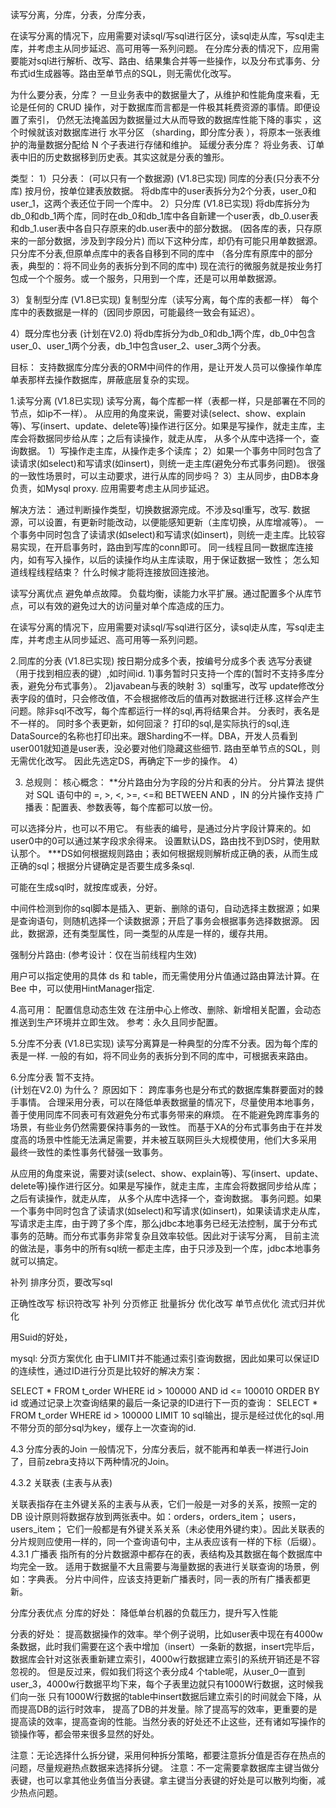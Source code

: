 读写分离，分库，分表，分库分表，

在读写分离的情况下，应用需要对读sql/写sql进行区分，读sql走从库，写sql走主库，并考虑主从同步延迟、高可用等一系列问题。
在分库分表的情况下，应用需要能对sql进行解析、改写、路由、结果集合并等一些操作，以及分布式事务、分布式id生成器等。路由至单节点的SQL，则无需优化改写。

为什么要分表，分库？
一旦业务表中的数据量大了，从维护和性能角度来看，无论是任何的 CRUD 操作，对于数据库而言都是一件极其耗费资源的事情。即便设置了索引， 仍然无法掩盖因为数据量过大从而导致的数据库性能下降的事实 ，这个时候就该对数据库进行 水平分区 （sharding，即分库分表 ），将原本一张表维护的海量数据分配给 N 个子表进行存储和维护。
延缓分表分库？
将业务表、订单表中旧的历史数据移到历史表。其实这就是分表的雏形。

类型：
1）只分表：  (可以只有一个数据源)   (V1.8已实现)
  同库的分表(只分表不分库)
  按月份，按单位建表放数据。
  将db库中的user表拆分为2个分表，user_0和user_1，这两个表还位于同一个库中。
2）只分库 (V1.8已实现)
   将db库拆分为db_0和db_1两个库，同时在db_0和db_1库中各自新建一个user表，db_0.user表和db_1.user表中各自只存原来的db.user表中的部分数据。
   (因各库的表，只存原来的一部分数据，涉及到字段分片)
   而以下这种分库，却仍有可能只用单数据源。
   只分库不分表,但原单点库中的表各自移到不同的库中
  （各分库有原库中的部分表，典型的：将不同业务的表拆分到不同的库中)
   现在流行的微服务就是按业务打包成一个个服务。或一个服务，只用到一个库，还是可以用单数据源。
   
3）复制型分库 (V1.8已实现)
   复制型分库（读写分离，每个库的表都一样）
   每个库中的表数据是一样的（因同步原因，可能最终一致会有延迟）。
  
4）既分库也分表 (计划在V2.0)
将db库拆分为db_0和db_1两个库，db_0中包含user_0、user_1两个分表，db_1中包含user_2、user_3两个分表。

目标：
支持数据库分库分表的ORM中间件的作用，是让开发人员可以像操作单库单表那样去操作数据库，屏蔽底层复杂的实现。

1.读写分离 (V1.8已实现)
读写分离，每个库都一样（表都一样，只是部署在不同的节点，如ip不一样）。
从应用的角度来说，需要对读(select、show、explain等)、写(insert、update、delete等)操作进行区分。如果是写操作，就走主库，主库会将数据同步给从库；之后有读操作，就走从库，
从多个从库中选择一个，查询数据。
1）写操作走主库，从操作走多个读库；
2）如果一个事务中同时包含了读请求(如select)和写请求(如insert)，则统一走主库(避免分布式事务问题)。
   很强的一致性场景时，可以主动要求，进行从库的同步吗？
3）主从同步，由DB本身负责，如Mysql proxy. 应用需要考虑主从同步延迟。

解决方法：
通过判断操作类型，切换数据源完成。不涉及sql重写，改写.
数据源，可以设置，有更新时能改动，以便能感知更新（主库切换，从库增减等）。
一个事务中同时包含了读请求(如select)和写请求(如insert)，则统一走主库。比较容易实现，在开启事务时，路由到写库的conn即可。
同一线程且同一数据库连接内，如有写入操作，以后的读操作均从主库读取，用于保证数据一致性；     怎么知道线程线程结束？  什么时候才能将连接放回连接池。

读写分离优点
避免单点故障。
负载均衡，读能力水平扩展。通过配置多个从库节点，可以有效的避免过大的访问量对单个库造成的压力。

在读写分离的情况下，应用需要对读sql/写sql进行区分，读sql走从库，写sql走主库，并考虑主从同步延迟、高可用等一系列问题。


2.同库的分表  (V1.8已实现)
  按日期分成多个表，按编号分成多个表
  选写分表键（用于找到相应表的键）,如时间id.
  1)事务暂时只支持一个库的(暂时不支持多库分表，避免分布式事务）。
  2)javabean与表的映射
  3）sql重写，改写
   update修改分表字段的值时，只会修改值，不会根据修改后的值再对数据进行迁移.这样会产生问题。除非sql不改写，每个库都运行一样的sql,再将结果合并。
   分表时，表名是不一样的。
   同时多个表更新，如何回滚？
   打印的sql,是实际执行的sql,连DataSource的名称也打印出来。跟Sharding不一样。DBA，开发人员看到user001就知道是user表，没必要对他们隐藏这些细节.
   路由至单节点的SQL，则无需优化改写。  因此先选定DS，再确定下一步的操作。
  4）

3. 总规则：
核心概念：
**分片路由分为字段的分片和表的分片。
分片算法
提供对 SQL 语句中的 =, >, <, >=, <=和 BETWEEN AND ，IN 的分片操作支持
广播表：配置表、参数表等，每个库都可以放一份。

可以选择分片，也可以不用它。
有些表的编号，是通过分片字段计算来的。如user0中的0可以通过某字段求余得来。
设置默认DS，路由找不到DS时，使用默认那个。
***DS如何根据规则路由；表如何根据规则解析成正确的表，从而生成正确的sql；根据分片键确定是否要生成多条sql.


可能在生成sql时，就按库或表，分好。

中间件检测到你的sql脚本是插入、更新、删除的语句，自动选择主数据源；如果是查询语句，则随机选择一个读数据源；开启了事务会根据事务选择数据源。
因此，数据源，还有类型属性，同一类型的从库是一样的，缓存共用。

强制分片路由:  (参考设计：仅在当前线程内生效)

用户可以指定使用的具体 ds 和 table，而无需使用分片值通过路由算法计算。在 Bee 中，可以使用HintManager指定.

4.高可用：
配置信息动态生效
在注册中心上修改、删除、新增相关配置，会动态推送到生产环境并立即生效。
参考：永久且同步配置。


5.分库不分表  (V1.8已实现)
读写分离算是一种典型的分库不分表。因为每个库的表是一样.
一般的有如，将不同业务的表拆分到不同的库中，可根据表来路由。

6.分库分表
暂不支持。  
(计划在V2.0)
为什么？
原因如下：
跨库事务也是分布式的数据库集群要面对的棘手事情。 合理采用分表，可以在降低单表数据量的情况下，尽量使用本地事务，善于使用同库不同表可有效避免分布式事务带来的麻烦。 
在不能避免跨库事务的场景，有些业务仍然需要保持事务的一致性。 而基于XA的分布式事务由于在并发度高的场景中性能无法满足需要，并未被互联网巨头大规模使用，他们大多采用
最终一致性的柔性事务代替强一致事务。

从应用的角度来说，需要对读(select、show、explain等)、写(insert、update、delete等)操作进行区分。如果是写操作，就走主库，主库会将数据同步给从库；之后有读操作，就走从库，
从多个从库中选择一个，查询数据。
事务问题。如果一个事务中同时包含了读请求(如select)和写请求(如insert)，如果读请求走从库，写请求走主库，由于跨了多个库，那么jdbc本地事务已经无法控制，属于分布式事务的范畴。而分布式事务非常复杂且效率较低。因此对于读写分离，
目前主流的做法是，事务中的所有sql统一都走主库，由于只涉及到一个库，jdbc本地事务就可以搞定。

补列
排序分页，要改写sql

正确性改写
标识符改写
补列
分页修正
批量拆分
优化改写
单节点优化
流式归并优化

用Suid的好处，

mysql:
分页方案优化
由于LIMIT并不能通过索引查询数据，因此如果可以保证ID的连续性，通过ID进行分页是比较好的解决方案：

SELECT * FROM t_order WHERE id > 100000 AND id <= 100010 ORDER BY id
或通过记录上次查询结果的最后一条记录的ID进行下一页的查询：
SELECT * FROM t_order WHERE id > 100000 LIMIT 10
sql输出，提示是经过优化的sql.用不带分页的部分sql为key，缓存上一次查询的id.

4.3 分库分表的Join
一般情况下，分库分表后，就不能再和单表一样进行Join了，目前zebra支持以下两种情况的Join。

4.3.2 关联表 (主表与从表)

关联表指存在主外键关系的主表与从表，它们一般是一对多的关系，按照一定的 DB 设计原则将数据存放到两张表中。如：orders，orders_item； users，users_item；
它们一般都是有外键关系关系（未必使用外键约束）。因此关联表的分片规则应使用一样的，同一个查询语句中，主从表应该有一样的下标（后缀）。
4.3.1 广播表
指所有的分片数据源中都存在的表，表结构及其数据在每个数据库中均完全一致。 适用于数据量不大且需要与海量数据的表进行关联查询的场景，例如：字典表。
分片中间件，应该支持更新广播表时，同一表的所有广播表都更新。

分库分表优点
分库的好处： 降低单台机器的负载压力，提升写入性能

分表的好处： 提高数据操作的效率。举个例子说明，比如user表中现在有4000w条数据，此时我们需要在这个表中增加（insert）一条新的数据，insert完毕后，数据库会针对这张表重新建立索引，4000w行数据建立索引的系统开销还是不容忽视的。
但是反过来，假如我们将这个表分成4 个table呢，从user_0一直到user_3，4000w行数据平均下来，每个子表里边就只有1000W行数据，这时候我们向一张 只有1000W行数据的table中insert数据后建立索引的时间就会下降，从而提高DB的运行时效率，
提高了DB的并发量。除了提高写的效率，更重要的是提高读的效率，提高查询的性能。当然分表的好处还不止这些，还有诸如写操作的锁操作等，都会带来很多显然的好处。

注意：无论选择什么拆分键，采用何种拆分策略，都要注意拆分值是否存在热点的问题，尽量规避热点数据来选择拆分键。
注意：不一定需要拿数据库主键当做分表键，也可以拿其他业务值当分表键。拿主键当分表键的好处是可以散列均衡，减少热点问题。


